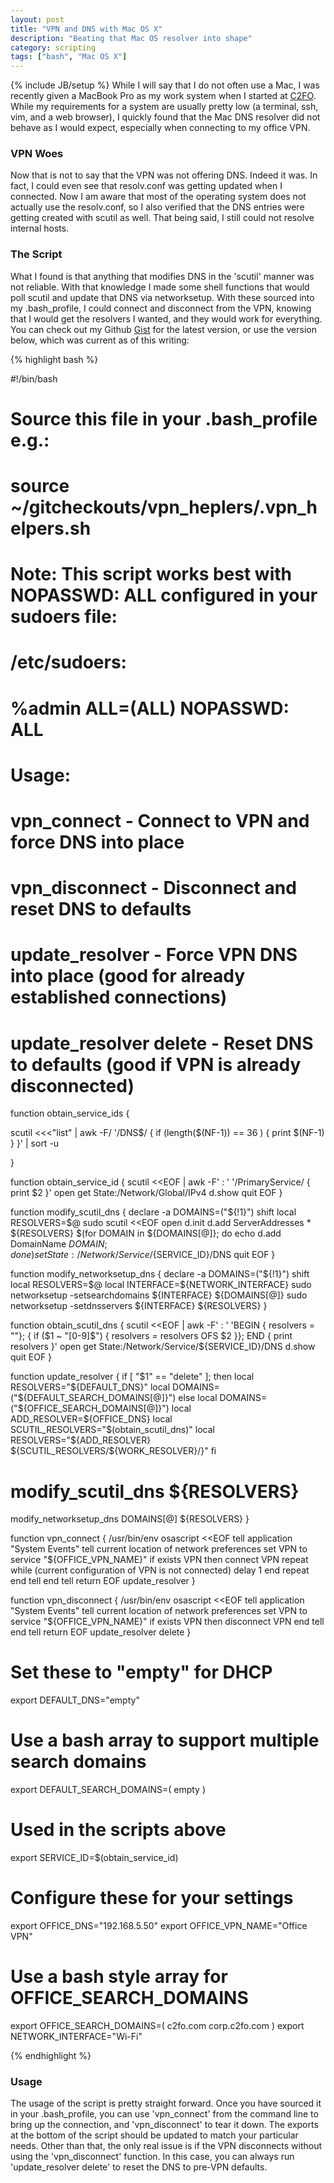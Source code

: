 ```yaml
---
layout: post
title: "VPN and DNS with Mac OS X"
description: "Beating that Mac OS resolver into shape"
category: scripting
tags: ["bash", "Mac OS X"]
---
```

{% include JB/setup %}
While I will say that I do not often use a Mac, I was recently given a MacBook Pro as my work system when I started at [C2FO](http://c2fo.com).  While my requirements for a system are usually pretty low (a terminal, ssh, vim, and a web browser), I quickly found that the Mac DNS resolver did not behave as I would expect, especially when connecting to my office VPN.

### VPN Woes

Now that is not to say that the VPN was not offering DNS.  Indeed it was.  In fact, I could even see that resolv.conf was getting updated when I connected.  Now I am aware that most of the operating system does not actually use the resolv.conf, so I also verified that the DNS entries were getting created with scutil as well. That being said, I still could not resolve internal hosts.

### The Script

What I found is that anything that modifies DNS in the 'scutil' manner was not reliable.  With that knowledge I made some shell functions that would poll scutil and update that DNS via networksetup.  With these sourced into my .bash_profile, I could connect and disconnect from the VPN, knowing that I would get the resolvers I wanted, and they would work for everything.  You can check out my Github [Gist](https://gist.github.com/rfairburn/b078be55f0be255add27) for the latest version, or use the version below, which was current as of this writing:

{% highlight bash %}

#!/bin/bash

# Source this file in your .bash_profile e.g.:
#
# source ~/gitcheckouts/vpn_heplers/.vpn_helpers.sh
#
# Note: This script works best with NOPASSWD: ALL configured in your sudoers file:
# /etc/sudoers:
# %admin  ALL=(ALL) NOPASSWD: ALL
#
# Usage:
#
# vpn_connect             - Connect to VPN and force DNS into place
# vpn_disconnect          - Disconnect and reset DNS to defaults
# update_resolver         - Force VPN DNS into place (good for already established connections)
# update_resolver delete  - Reset DNS to defaults (good if VPN is already disconnected)


function obtain_service_ids {

scutil <<<"list" | awk -F/ '/DNS$/ { if (length($(NF-1)) == 36 ) { print $(NF-1) } }' | sort -u

}

function obtain_service_id {
scutil <<EOF | awk -F' : ' '/PrimaryService/ { print $2 }'
open
get State:/Network/Global/IPv4
d.show
quit
EOF
}

function modify_scutil_dns {
declare -a DOMAINS=("${!1}")
shift
local RESOLVERS=$@
sudo scutil <<EOF
open
d.init
d.add ServerAddresses * ${RESOLVERS}
$(for DOMAIN in ${DOMAINS[@]}; do echo d.add DomainName ${DOMAIN}; done)
set State:/Network/Service/${SERVICE_ID}/DNS
quit
EOF
}

function modify_networksetup_dns {
declare -a DOMAINS=("${!1}")
shift
local RESOLVERS=$@
local INTERFACE=${NETWORK_INTERFACE}
sudo networksetup -setsearchdomains ${INTERFACE} ${DOMAINS[@]}
sudo networksetup -setdnsservers ${INTERFACE} ${RESOLVERS}
}

function obtain_scutil_dns {
scutil <<EOF | awk -F' : ' 'BEGIN { resolvers = ""}; { if ($1 ~ "[0-9]$") { resolvers = resolvers OFS $2 }}; END { print resolvers }'
open
get State:/Network/Service/${SERVICE_ID}/DNS
d.show
quit
EOF
}

function update_resolver {
if [ "$1" == "delete" ]; then
  local RESOLVERS="${DEFAULT_DNS}"
  local DOMAINS=("${DEFAULT_SEARCH_DOMAINS[@]}")
else
  local DOMAINS=("${OFFICE_SEARCH_DOMAINS[@]}")
  local ADD_RESOLVER=${OFFICE_DNS}
  local SCUTIL_RESOLVERS="$(obtain_scutil_dns)"
  local RESOLVERS="${ADD_RESOLVER} ${SCUTIL_RESOLVERS/${WORK_RESOLVER}/}"
fi
# modify_scutil_dns ${RESOLVERS}
modify_networksetup_dns DOMAINS[@] ${RESOLVERS}
}


function vpn_connect {
/usr/bin/env osascript <<EOF
tell application "System Events"
  tell current location of network preferences
    set VPN to service "${OFFICE_VPN_NAME}"
    if exists VPN then connect VPN
       repeat while (current configuration of VPN is not connected)
         delay 1
       end repeat
  end tell
end tell
return
EOF
update_resolver
}

function vpn_disconnect {
/usr/bin/env osascript <<EOF
tell application "System Events"
  tell current location of network preferences
    set VPN to service "${OFFICE_VPN_NAME}"
      if exists VPN then disconnect VPN
    end tell
end tell
return
EOF
update_resolver delete
}

# Set these to "empty" for DHCP
export DEFAULT_DNS="empty"
# Use a bash array to support multiple search domains
export DEFAULT_SEARCH_DOMAINS=( empty )
# Used in the scripts above
export SERVICE_ID=$(obtain_service_id)
# Configure these for your settings
export OFFICE_DNS="192.168.5.50"
export OFFICE_VPN_NAME="Office VPN"
# Use a bash style array for OFFICE_SEARCH_DOMAINS
export OFFICE_SEARCH_DOMAINS=( c2fo.com corp.c2fo.com )
export NETWORK_INTERFACE="Wi-Fi"

{% endhighlight %}

### Usage

The usage of the script is pretty straight forward.  Once you have sourced it in your .bash_profile, you can use 'vpn_connect' from the command line to bring up the connection, and 'vpn_disconnect' to tear it down.  The exports at the bottom of the script should be updated to match your particular needs.  Other than that, the only real issue is if the VPN disconnects without using the 'vpn_disconnect' function.  In this case, you can always run 'update_resolver delete' to reset the DNS to pre-VPN defaults.


